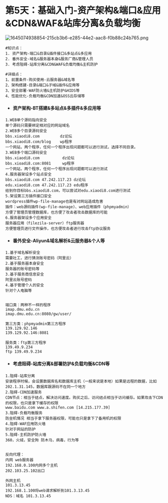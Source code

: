 # 第5天：基础入门-资产架构&amp;端口&amp;应用&amp;CDN&amp;WAF&amp;站库分离&amp;负载均衡

![1645074938854-215cb3b6-e285-44e2-aac8-f0b88c24b765.png](https://img2023.cnblogs.com/blog/2504969/202309/2504969-20230910132041269-667007833.png)

```plain
#知识点：
1. 资产架构-端口&目录&插件接口&多站点&多应用
2. 番外安全-域名&服务器本身&服务厂商&管理人员
3. 考虑阻碍-站库分离&CDN&WAF&负载均衡&主机防护

#详细点：
1、前置条件-购买使用-云服务器&域名等
2、架构搭建-目录&端口&子域&插件&应用等
3、安全部署-WAF防火墙&主机防护&HIDS等
4、性能优化-负载均衡&CDN加速&OSS云存储等
```

- #### 资产架构-BT搭建&多站点&多插件&多应用等

```plain
1.WEB单个源码指向安全
单个源码只需要绑定相对应的网站域名
2.WEB多个目录源码安全
bbs.xiaodi8.com         dz论坛
bbs.xiaodi8.com/blog    wp程序
一个网站，两个程序，任何一个程序出现问题都可以进行测试，选择不同目录。
3.WEB多个端口源码安全
bbs.xiaodi8.com          dz论坛
bbs.xioadi8.com:8081     wp程序
一个网站，两个程序，任何一个程序出现问题都可以进行测试
4.服务器架设多个站点安全
bbs.xiaodi8.com 47.242.117.23 dz论坛
edu.xiaodi8.com 47.242.117.23 edu程序
给到你目标bbs.xiaodi8.com，可以尝试对edu.xiaodi8.com进行测试
5.架设第三方插件接口安全
wordpress插件wp-file-manage也是有对网站造成危害
插件：web源码插件(wp-file-manage)、web应用插件（phpmyadmin）
方便了管理员管理数据库，也方便了攻击者攻击数据库的可能
6.服务器架设多个应用安全
服务器应用（filezila-server）ftp服务器
方便管理员进行文件操作，也方便攻击者进行攻击ftp协议服务
```

- #### 番外安全-Aliyun&域名解析&云服务器&个人等

```plain
1.基于域名解析安全
需要社工，进行猜测账号密码（阿里云）
2.基于服务器本身安全
服务器的账号密码等
3.基于服务商信息安全
阿里云账号密码
4.基于管理个人的安全
针对个人电脑等


端口类：两种不一样的程序
imap.dmu.edu.cn
imap.dmu.edu.cn:8080/gw/user/

第三方类：phpmyadmin第三方程序
139.129.92.146
139.129.92.146:8081

服务类：ftp第三方程序
139.49.9.234
ftp 139.49.9.234
```

- #### 考虑阻碍-站库分离&部署防护&负载均衡&CDN等

```plain
1.阻碍-站库分离
安装程序时候，会设置数据库名和数据库主机（一般来说是本地）如果是远程的数据，比如202.1.31.145，数据库跟源码不在同一个地方
2.阻碍-CDN加速服务
CDN节点：相当于结点，解决访问速度。购买之后，访问结点相当于访问缓存。如果攻击下CDN的权限，也只是拿下缓存的权限
www.baidu.com www.a.shifen.com [14.215.177.39]
3.阻碍-负载均衡服务
防垒机情况 相当于拿下服务器权限，可能也只是拿下了备用机的权限
4.阻碍-WAF应用防火墙
针对于网站的防护
5.阻碍-主机防护防火墙
360，火绒，安全狗 防木马，病毒，行为等


反向代理：
内网 web服务器
192.168.0.100内网多个主机
202.103.25.102出口

外网主机
101.3.13.45
192.168.1.100将web请求解析到101.3.13.45
NDS：域名 101.3.13.45
```